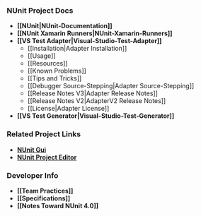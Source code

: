 ### NUnit Project Docs

* **[[NUnit|NUnit-Documentation]]**
* **[[NUnit Xamarin Runners|NUnit-Xamarin-Runners]]**
* **[[VS Test Adapter|Visual-Studio-Test-Adapter]]**
  * [[Installation|Adapter Installation]]
  * [[Usage]]
  * [[Resources]]
  * [[Known Problems]]
  * [[Tips and Tricks]]
  * [[Debugger Source-Stepping|Adapter Source-Stepping]]
  * [[Release Notes V3|Adapter Release Notes]]
  * [[Release Notes V2|AdapterV2 Release Notes]]
  * [[License|Adapter License]]
* **[[VS Test Generator|Visual-Studio-Test-Generator]]**

### Related Project Links
* **[NUnit Gui](https://github.com/CharliePoole/nunit-gui/wiki)**
* **[NUnit Project Editor](https://github.com/CharliePoole/nunit-project-editor/wiki/Project-Editor)**

### Developer Info

* **[[Team Practices]]**
* **[[Specifications]]**
* **[[Notes Toward NUnit 4.0]]**
